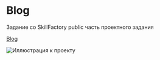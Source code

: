 # Blog
Задание со SkillFactory
public часть проектного задания

[Blog](https://pepasso.github.io/Blog/public/)

![Иллюстрация к проекту](https://pepasso.github.io/Blog/Blog.jpg)
